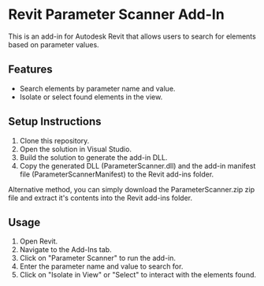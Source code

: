 # Revit Parameter Scanner Add-In

This is an add-in for Autodesk Revit that allows users to search for elements based on parameter values.

## Features

- Search elements by parameter name and value.
- Isolate or select found elements in the view.

## Setup Instructions

1. Clone this repository.
2. Open the solution in Visual Studio.
3. Build the solution to generate the add-in DLL.
4. Copy the generated DLL (ParameterScanner.dll) and the add-in manifest file (ParameterScannerManifest) to the Revit add-ins folder.

Alternative method, you can simply download the ParameterScanner.zip zip file and extract it's contents into the Revit add-ins folder.

## Usage

1. Open Revit.
2. Navigate to the Add-Ins tab.
3. Click on "Parameter Scanner" to run the add-in.
4. Enter the parameter name and value to search for.
5. Click on "Isolate in View" or "Select" to interact with the elements found.
